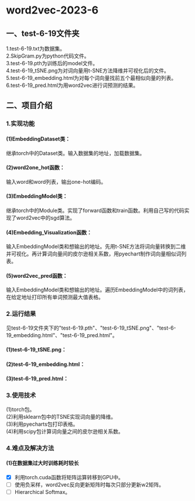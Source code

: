 # word2vec-2023-6  
## 一、test-6-19文件夹   
1.test-6-19.txt为数据集。  
2.SkipGram.py为python代码文件。  
3.test-6-19.pth为训练后的model文件。  
4.test-6-19_tSNE.png为对词向量用t-SNE方法降维并可视化后的文件。  
5.test-6-19_embedding.html为对每个词向量找前五个最相似向量的列表。  
6.test-6-19_pred.html为用word2vec进行词预测的结果。  
## 二、项目介绍  
### 1.实现功能  
#### (1)EmbeddingDataset类：  
继承torch中的Dataset类。输入数据集的地址，加载数据集。  
#### (2)word2one_hot函数：  
输入word和word列表，输出one-hot编码。  
#### (3)EmbeddingModel类：  
继承torch中的Module类。实现了forward函数和train函数。利用自己写的代码实现了word2vec中的sgd算法。  
#### (4)Embedding_Visualization函数：  
输入EmbeddingModel类和想输出的地址。先用t-SNE方法将词向量转换到二维并可视化。再计算词向量间的皮尔逊相关系数，用pyechart制作词向量相似词列表。
#### (5)word2vec_pred函数：  
输入EmbeddingModel类和想输出的地址。遍历EmbeddingModel中的词列表，在给定地址打印所有单词预测最大值表格。  
### 2.运行结果  
见test-6-19文件夹下的"test-6-19.pth"、"test-6-19_tSNE.png"、"test-6-19_embedding.html"、"test-6-19_pred.html"。  
#### (1)test-6-19_tSNE.png：  

#### (2)test-6-19_embedding.html：  

#### (3)test-6-19_pred.html：  

### 3.使用技术  
(1)torch包。  
(2)利用sklearn包中的TSNE实现词向量的降维。  
(3)利用pyecharts包打印表格。  
(4)利用scipy包计算词向量之间的皮尔逊相关系数。  
### 4.难点及解决方法  
#### (1)在数据集过大时训练耗时较长
- [x] 利用torch.cuda函数将矩阵运算转移到GPU中。
- [ ] 使用负采样，word2vec反向更新矩阵时每次只部分更新w2矩阵。
- [ ] Hierarchical Softmax。
